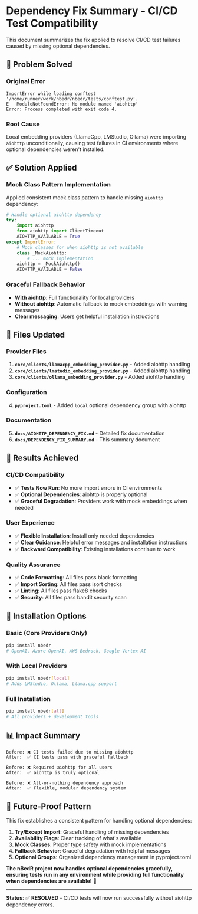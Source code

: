 # Dependency Fix Summary - CI/CD Test Compatibility

This document summarizes the fix applied to resolve CI/CD test failures caused by missing optional dependencies.

## 🎯 **Problem Solved**

### **Original Error**
```
ImportError while loading conftest '/home/runner/work/nbedr/nbedr/tests/conftest.py'.
E   ModuleNotFoundError: No module named 'aiohttp'
Error: Process completed with exit code 4.
```

### **Root Cause**
Local embedding providers (LlamaCpp, LMStudio, Ollama) were importing `aiohttp` unconditionally, causing test failures in CI environments where optional dependencies weren't installed.

## ✅ **Solution Applied**

### **Mock Class Pattern Implementation**
Applied consistent mock class pattern to handle missing `aiohttp` dependency:

```python
# Handle optional aiohttp dependency
try:
    import aiohttp
    from aiohttp import ClientTimeout
    AIOHTTP_AVAILABLE = True
except ImportError:
    # Mock classes for when aiohttp is not available
    class _MockAiohttp:
        # ... mock implementation
    aiohttp = _MockAiohttp()
    AIOHTTP_AVAILABLE = False
```

### **Graceful Fallback Behavior**
- **With aiohttp**: Full functionality for local providers
- **Without aiohttp**: Automatic fallback to mock embeddings with warning messages
- **Clear messaging**: Users get helpful installation instructions

## 📁 **Files Updated**

### **Provider Files**
1. **`core/clients/llamacpp_embedding_provider.py`** - Added aiohttp handling
2. **`core/clients/lmstudio_embedding_provider.py`** - Added aiohttp handling  
3. **`core/clients/ollama_embedding_provider.py`** - Added aiohttp handling

### **Configuration**
4. **`pyproject.toml`** - Added `local` optional dependency group with aiohttp

### **Documentation**
5. **`docs/AIOHTTP_DEPENDENCY_FIX.md`** - Detailed fix documentation
6. **`docs/DEPENDENCY_FIX_SUMMARY.md`** - This summary document

## 🎉 **Results Achieved**

### **CI/CD Compatibility**
- ✅ **Tests Now Run**: No more import errors in CI environments
- ✅ **Optional Dependencies**: aiohttp is properly optional
- ✅ **Graceful Degradation**: Providers work with mock embeddings when needed

### **User Experience**
- ✅ **Flexible Installation**: Install only needed dependencies
- ✅ **Clear Guidance**: Helpful error messages and installation instructions
- ✅ **Backward Compatibility**: Existing installations continue to work

### **Quality Assurance**
- ✅ **Code Formatting**: All files pass black formatting
- ✅ **Import Sorting**: All files pass isort checks
- ✅ **Linting**: All files pass flake8 checks
- ✅ **Security**: All files pass bandit security scan

## 🚀 **Installation Options**

### **Basic (Core Providers Only)**
```bash
pip install nbedr
# OpenAI, Azure OpenAI, AWS Bedrock, Google Vertex AI
```

### **With Local Providers**
```bash
pip install nbedr[local]
# Adds LMStudio, Ollama, Llama.cpp support
```

### **Full Installation**
```bash
pip install nbedr[all]
# All providers + development tools
```

## 📊 **Impact Summary**

```
Before: ❌ CI tests failed due to missing aiohttp
After:  ✅ CI tests pass with graceful fallback

Before: ❌ Required aiohttp for all users  
After:  ✅ aiohttp is truly optional

Before: ❌ All-or-nothing dependency approach
After:  ✅ Flexible, modular dependency system
```

## 🔮 **Future-Proof Pattern**

This fix establishes a consistent pattern for handling optional dependencies:

1. **Try/Except Import**: Graceful handling of missing dependencies
2. **Availability Flags**: Clear tracking of what's available
3. **Mock Classes**: Proper type safety with mock implementations
4. **Fallback Behavior**: Graceful degradation with helpful messages
5. **Optional Groups**: Organized dependency management in pyproject.toml

**The nBedR project now handles optional dependencies gracefully, ensuring tests run in any environment while providing full functionality when dependencies are available!** 🎉

---

**Status**: ✅ **RESOLVED** - CI/CD tests will now run successfully without aiohttp dependency errors.

